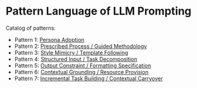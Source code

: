 # Pattern Language of LLM Prompting

Catalog of patterns:

* Pattern 1: [Persona Adoption](catalog_en/persona_adoption.md)
* Pattern 2: [Prescribed Process / Guided Methodology](catalog_en/prescribed_process.md)
* Pattern 3: [Style Mimicry / Template Following](catalog_en/style_mimicry.md)
* Pattern 4: [Structured Input / Task Decomposition](catalog_en/structured_input.md)
* Pattern 5: [Output Constraint / Formatting Specification](catalog_en/output_constraint.md)
* Pattern 6: [Contextual Grounding / Resource Provision](catalog_en/contextual_grounding.md)
* Pattern 7: [Incremental Task Building / Contextual Carryover](catalog_en/contextual_carryover.md)

